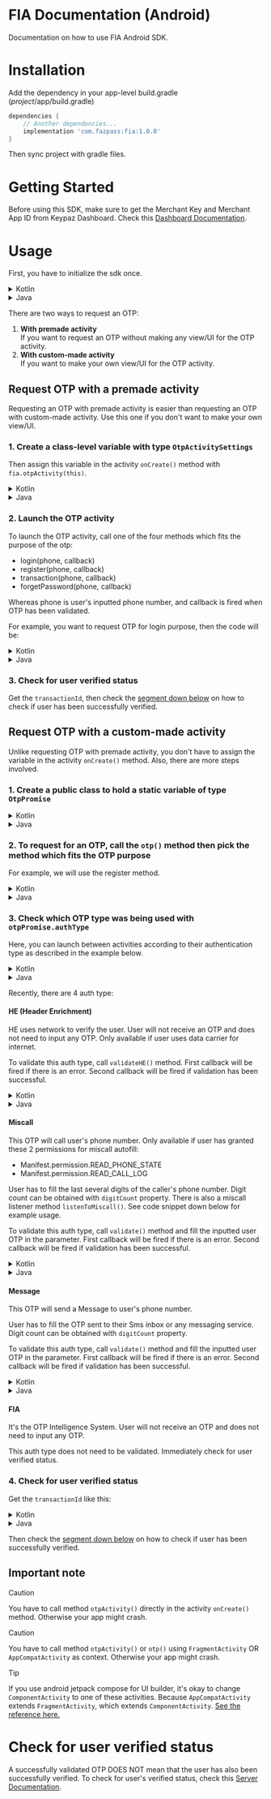 # FIA Documentation (Android)

Documentation on how to use FIA Android SDK.

# Installation

Add the dependency in your app-level build.gradle (*project*/app/build.gradle)

```gradle
dependencies {
	// Another dependencies...
	implementation 'com.fazpass:fia:1.0.0'
}
```

Then sync project with gradle files.

# Getting Started

Before using this SDK, make sure to get the Merchant Key and Merchant App ID from Keypaz Dashboard. Check this [Dashboard Documentation](README.Dashboard.md#retrieve-your-merchant-key).

# Usage

First, you have to initialize the sdk once.

<details>
<summary>Kotlin</summary>
 
```kotlin
import com.fazpass.fia.FIAFactory

// get fia instance
val fia = FIAFactory.getInstance()

fia.initialize(this, "YOUR_MERCHANT_KEY", "YOUR_MERCHANT_APP_ID")
```

</details>

<details>
<summary>Java</summary>

```java
import com.fazpass.fia.FIAFactory;
import com.fazpass.fia.interfaces.FIA;

// get fia instance
FIA fia = FIAFactory.getInstance();

fia.initialize(this, "YOUR_MERCHANT_KEY", "YOUR_MERCHANT_APP_ID");
```
 
</details>

There are two ways to request an OTP:
1. <b>With premade activity</b><br>If you want to request an OTP without making any view/UI for the OTP activity.
2. <b>With custom-made activity</b><br>If you want to make your own view/UI for the OTP activity.

## Request OTP with a premade activity

Requesting an OTP with premade activity is easier than requesting an OTP with custom-made activity. Use this one if you don't want to make your own view/UI.

### 1. Create a class-level variable with type `OtpActivitySettings`

Then assign this variable in the activity `onCreate()` method with `fia.otpActivity(this)`.  

<details>
<summary>Kotlin</summary>
 
```kotlin
import com.fazpass.fia.FIAFactory
import com.fazpass.fia.objects.OtpActivitySettings

class MainActivity: AppCompatActivity() {

	private val fia = FIAFactory.getInstance()

	// class-level variable
	private lateinit var otp: OtpActivitySettings

	override fun onCreate(savedInstanceState: Bundle?) {
		super.onCreate(savedInstanceState)

		// If FIA has not been initialized once, uncomment the line below.
		// fia.initialize(this, "YOUR_MERCHANT_KEY", "YOUR_MERCHANT_APP_ID")
		otp = fia.otpActivity(this)
	}
}
```
 
</details>

<details>
<summary>Java</summary>

```java
import com.fazpass.fia.FIAFactory;
import com.fazpass.fia.interfaces.FIA;
import com.fazpass.fia.objects.OtpActivitySettings;

public class MainActivity extends AppCompatActivity {

	private final FIA fia = FIAFactory.getInstance();

	// class-level variable
	private OtpActivitySettings otp;

	@Override
	protected void onCreate(Bundle savedInstanceState) {
		super.onCreate(savedInstanceState);

		// If FIA has not been initialized once, uncomment the line below.
		// fia.initialize(this, "YOUR_MERCHANT_KEY", "YOUR_MERCHANT_APP_ID");
		otp = fia.otpActivity(this);
	}
}
```
 
</details>

### 2. Launch the OTP activity

To launch the OTP activity, call one of the four methods which fits the purpose of the otp:
- login(phone, callback)
- register(phone, callback)
- transaction(phone, callback)
- forgetPassword(phone, callback)

Whereas phone is user's inputted phone number, and callback is fired when OTP has been validated.

For example, you want to request OTP for login purpose, then the code will be:

<details>
<summary>Kotlin</summary>
 
```kotlin
otp.login("PHONE_NUMBER") { transactionId: String? ->
	// If transactionId is null, OTP validation has an error.
	if (transactionId == null) {
		// handle failed OTP validation here...
		return@login 
	}

	// with the transactionId, check for the user verified status here...
}
```
 
</details>

<details>
<summary>Java</summary>

```java
otp.login("PHONE_NUMBER", transactionId -> {
	// If transactionId is null, OTP validation has an error.
	if (transactionId == null) {
		// handle failed OTP validation here...
		return null;
	}

	// with the transactionId, check for the user verified status here...
	return null;
});
```
 
</details>

### 3. Check for user verified status

Get the `transactionId`, then check the [segment down below](#check-for-user-verified-status) on how to check if user has been successfully verified.

## Request OTP with a custom-made activity

Unlike requesting OTP with premade activity, you don't have to assign the variable in the activity `onCreate()` method. Also, there are more steps involved.

### 1. Create a public class to hold a static variable of type `OtpPromise`

<details>
<summary>Kotlin</summary>

```kotlin
import com.fazpass.fia.objects.OtpPromise

class Constants {
	companion object {
		lateinit var otpPromise: OtpPromise
	}
}
```

</details>

<details>
<summary>Java</summary>

```java
import com.fazpass.fia.objects.OtpPromise;

public class Constants {
	public static OtpPromise otpPromise;
}
```

</details>

### 2. To request for an OTP, call the `otp()` method then pick the method which fits the OTP purpose

For example, we will use the register method.

<details>
<summary>Kotlin</summary>

```kotlin
fia.otp(this).register("PHONE_NUMBER") { promise ->
	if (promise.hasException) {
		val exception = promise.exception
		// handle failed OTP request here...
		return@register 
	}

	Constants.otpPromise = promise
}
```
 
</details>

<details>
<summary>Java</summary>

```java
fia.otp(this).register("PHONE_NUMBER", promise -> {
	if (promise.getHasException()) {
		Exception exception = promise.getException();
		// handle failed OTP request here...
		return null;
	}

	Constants.otpPromise = promise;
	return null;
})
```

</details>

### 3. Check which OTP type was being used with `otpPromise.authType`

Here, you can launch between activities according to their authentication type as described in the example below.

<details>
<summary>Kotlin</summary>

```kotlin
import com.fazpass.fia.objects.OtpAuthType

when (Constants.otpPromise.authType) {
	OtpAuthType.He -> {
		val intent = Intent(this@MainActivity, ValidateHEActivity::class.java)
		startActivity(intent)
	}
	OtpAuthType.Miscall -> {
		val intent = Intent(this@MainActivity, ValidateMiscallActivity::class.java)
		startActivity(intent)
	}
	OtpAuthType.Message -> {
		val intent = Intent(this@MainActivity, ValidateMessageActivity::class.java)
		startActivity(intent)
	}
	OtpAuthType.FIA -> {
		val intent = Intent(this@MainActivity, ValidateFIAActivity::class.java)
		startActivity(intent)
	}
}
```
 
</details>

<details>
<summary>Java</summary>

```java
import com.fazpass.fia.objects.OtpAuthType;

switch (Constants.otpPromise.getAuthType()) {
	case OtpAuthType.He:
		Intent intent = new Intent(MainActivity.this, ValidateHEActivity.class);
		startActivity(intent);
		break;
	case OtpAuthType.Miscall:
		Intent intent = new Intent(MainActivity.this, ValidateMiscallActivity.class);
		startActivity(intent);
		break;
	case OtpAuthType.Message:
		Intent intent = new Intent(MainActivity.this, ValidateMessageActivity.class);
		startActivity(intent);
		break;
	case OtpAuthType.FIA:
		Intent intent = new Intent(MainActivity.this, ValidateFIAActivity.class);
		startActivity(intent);
		break;
}
```

</details>

Recently, there are 4 auth type:

#### HE (Header Enrichment)

HE uses network to verify the user. User will not receive an OTP and does not need to input any OTP. Only available if user uses data carrier for internet.

To validate this auth type, call `validateHE()` method. 
First callback will be fired if there is an error. 
Second callback will be fired if validation has been successful.

<details>
<summary>Kotlin</summary>

```kotlin
Constants.otpPromise.validateHE(
	{ err ->
		// handle error here...
	},
	{
		val transactionId = Constants.otpPromise.transactionId
		// with the transactionId, check for the user verified status here...
	}
)
```
 
</details>

<details>
<summary>Java</summary>

```java
Constants.otpPromise.validateHE(
	err -> {
		// handle error here...
	},
	() -> {
		String transactionId = Constants.otpPromise.getTransactionId();
		// with the transactionId, check for the user verified status here...
	}
)
```

</details>

#### Miscall

This OTP will call user's phone number. Only available if user has granted these 2 permissions for miscall autofill:
- Manifest.permission.READ_PHONE_STATE
- Manifest.permission.READ_CALL_LOG

User has to fill the last several digits of the caller's phone number. Digit count can be obtained with `digitCount` property.
There is also a miscall listener method `listenToMiscall()`. See code snippet down below for example usage.

To validate this auth type, call `validate()` method and fill the inputted user OTP in the parameter.
First callback will be fired if there is an error.
Second callback will be fired if validation has been successful.

<details>
<summary>Kotlin</summary>

```kotlin
val digitCount = Constants.otpPromise.digitCount

// miscall OTP listener
Constants.otpPromise.listenToMiscall { otp ->
	// validate OTP method
	Constants.otpPromise.validate(
		otp,
		{ err ->
			// handle error here...
		},
		{
			val transactionId = Constants.otpPromise.transactionId
			// with the transactionId, check for the user verified status here...
		}
	)
}
```
 
</details>

<details>
<summary>Java</summary>

```java
Int digitCount = Constants.otpPromise.getDigitCount();

// miscall OTP listener
Constants.otpPromise.listenToMiscall(otp -> {
	// validate OTP method
	Constants.otpPromise.validate(
		otp,
		err -> {
			// handle error here...
			return null;
		},
		() -> {
			String transactionId = Constants.otpPromise.getTransactionId();
			// with the transactionId, check for the user verified status here...
			return null;
		}
	);
	return null;
});
```

</details>

#### Message

This OTP will send a Message to user's phone number.

User has to fill the OTP sent to their Sms inbox or any messaging service. Digit count can be obtained with `digitCount` property.

To validate this auth type, call `validate()` method and fill the inputted user OTP in the parameter.
First callback will be fired if there is an error.
Second callback will be fired if validation has been successful.

<details>
<summary>Kotlin</summary>

```kotlin
val digitCount = Constants.otpPromise.digitCount

Constants.otpPromise.validate(
	"USER_INPUTTED_OTP",
	{ err ->
		// handle error here...
	},
	{
		val transactionId = Constants.otpPromise.transactionId
		// with the transactionId, check for the user verified status here...
	}
)
```
 
</details>

<details>
<summary>Java</summary>

```java
Int digitCount = Constants.otpPromise.getDigitCount();

Constants.otpPromise.validate(
	"USER_INPUTTED_OTP",
	err -> {
		// handle error here...
		return null;
	},
	() -> {
		String transactionId = Constants.otpPromise.getTransactionId();
		// with the transactionId, check for the user verified status here...
		return null;
	}
);
```

</details>

#### FIA

It's the OTP Intelligence System. User will not receive an OTP and does not need to input any OTP.

This auth type does not need to be validated. Immediately check for user verified status.

### 4. Check for user verified status

Get the `transactionId` like this:

<details>
<summary>Kotlin</summary>

```kotlin
val transactionId = Constants.otpPromise.transactionId
```
 
</details>

<details>
<summary>Java</summary>

```java
String transactionId = Constants.otpPromise.getTransactionId();
```

</details>

Then check the [segment down below](#check-for-user-verified-status) on how to check if user has been successfully verified.

## Important note

> [!CAUTION]
> You have to call method `otpActivity()` directly in the activity `onCreate()` method.
> Otherwise your app might crash.

> [!CAUTION]
> You have to call method `otpActivity()` or `otp()` using `FragmentActivity` OR `AppCompatActivity` as context.
> Otherwise your app might crash.

> [!TIP]
> If you use android jetpack compose for UI builder, it's okay to change `ComponentActivity` to one of these activities.
> Because `AppCompatActivity` extends `FragmentActivity`, which extends `ComponentActivity`.
> [See the reference here.](https://stackoverflow.com/a/67364675)

# Check for user verified status

A successfully validated OTP DOES NOT mean that the user has also been successfully verified. To check for user's verified status, check this [Server Documentation](README.Server.md#check-for-user-verified-status).
